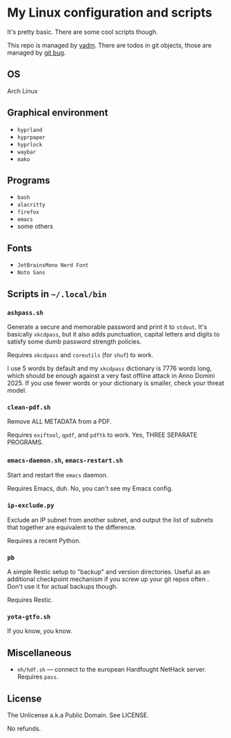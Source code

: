 # My Linux configuration and scripts

It's pretty basic. There are some cool scripts though.

This repo is managed by [yadm](https://github.com/yadm-dev/yadm). There are todos in git objects, those are managed by [git bug](https://github.com/git-bug/git-bug).

## OS

Arch Linux

## Graphical environment

- `hyprland`
- `hyprpaper`
- `hyprlock`
- `waybar`
- `mako`

## Programs

- `bash`
- `alacritty`
- `firefox`
- `emacs`
- some others

## Fonts

- `JetBrainsMono Nerd Font`
- `Noto Sans`

## Scripts in `~/.local/bin`

### `ashpass.sh` 

Generate a secure and memorable password and print it to `stdout`. It's basically `xkcdpass`, but it also adds punctuation, capital letters and digits to satisfy some dumb password strength policies.

Requires `xkcdpass` and `coreutils` (for `shuf`) to work.

I use 5 words by default and my `xkcdpass` dictionary is 7776 words long, which should be enough against a very fast offline attack in Anno Domini 2025. If you use fewer words or your dictionary is smaller, check your threat model.

### `clean-pdf.sh`

Remove ALL METADATA from a PDF.

Requires `exiftool`, `qpdf`, and `pdftk` to work. Yes, THREE SEPARATE PROGRAMS.

### `emacs-daemon.sh`, `emacs-restart.sh`

Start and restart the `emacs` daemon.

Requires Emacs, duh. No, you can't see my Emacs config.

### `ip-exclude.py`

Exclude an IP subnet from another subnet, and output the list of subnets that together are equivalent to the difference.

Requires a recent Python.

### `pb`

A simple Restic setup to "backup" and version directories. Useful as an additional checkpoint mechanism if you screw up your git repos often . Don't use it for actual backups though.

Requires Restic.

### `yota-gtfo.sh`

If you know, you know.

## Miscellaneous

- `nh/hdf.sh` &mdash; connect to the european Hardfought NetHack server. Requires `pass`.

## License

The Unlicense a.k.a Public Domain. See LICENSE.

No refunds.